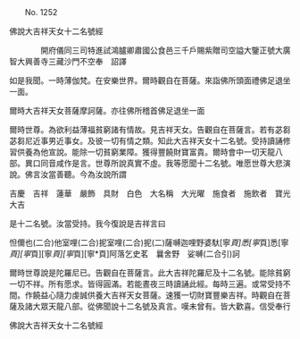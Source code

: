 ﻿　　No. 1252

佛說大吉祥天女十二名號經

　　　　開府儀同三司特進試鴻臚卿肅國公食邑三千戶賜紫贈司空謚大鑒正號大廣智大興善寺三藏沙門不空奉　詔譯


如是我聞。一時薄伽梵。在安樂世界。爾時觀自在菩薩。來詣佛所頭面禮佛足退坐一面。

爾時大吉祥天女菩薩摩訶薩。亦往佛所稽首佛足退坐一面

爾時世尊。為欲利益薄福貧窮諸有情故。見吉祥天女。告觀自在菩薩言。若有苾芻苾芻尼近事男近事女。及彼一切有情之類。知此大吉祥天女十二名號。受持讀誦修習供養為他宣說。能除一切貧窮業障。獲得豐饒財寶富貴。爾時會中一切天龍八部。異口同音咸作是言。世尊所說真實不虛。我等愿聞十二名號。唯愿世尊大悲演說。佛言汝當善聽。今為汝說所謂

吉慶　吉祥　蓮華　嚴飾　具財　白色　大名稱　大光曜　施食者　施飲者　寶光　大吉

是十二名號。汝當受持。我今復說是吉祥言曰

怛儞也(二合)他室哩(二合)抳室哩(二合)抳(二)薩嚩迦哩野婆馱[寧*頁]悉[寧*頁]悉[寧*頁][寧*頁][寧*頁][寧*頁][寧*頁]阿落乞史茗　曩舍野　娑嚩(二合引)訶

爾時世尊說是陀羅尼已。告觀自在菩薩言。此大吉祥陀羅尼及十二名號。能除貧窮一切不祥。所有愿求。皆得圓滿。若能晝夜三時讀誦此經。每時三遍。或常受持不間。作饒益心隨力虔誠供養大吉祥天女菩薩。速獲一切財寶豐樂吉祥。時觀自在菩薩及諸大眾天龍八部。從佛聞說十二名號及真言。嘆未曾有。皆大歡喜。信受奉行

佛說大吉祥天女十二名號經
